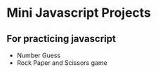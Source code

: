 # Mini Javascript Projects

## For practicing javascript

- Number Guess
- Rock Paper and Scissors game
